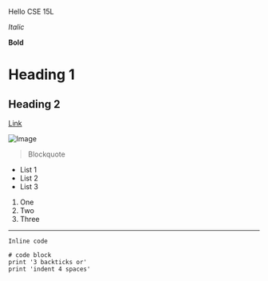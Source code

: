 Hello CSE 15L

_Italic_

**Bold**

# Heading 1

## Heading 2

[Link](https://commonmark.org/help/)

![Image](https://cdn.pixabay.com/photo/2015/04/23/22/00/tree-736885__480.jpg)

>Blockquote

- List 1
- List 2
- List 3


1. One
2. Two
3. Three

---

`Inline code`

```
# code block
print '3 backticks or'
print 'indent 4 spaces'
```
